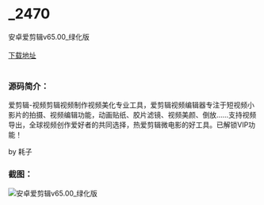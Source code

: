 # _2470
安卓爱剪辑v65.00_绿化版
<br/></br>
[下载地址](https://www.uuid2.com/2470.html "下载地址")
<br/></br>
<h3>源码简介：</h3>
<p>爱剪辑-视频剪辑视频制作视频美化专业工具，爱剪辑视频编辑器专注于短视频小影片的拍摄、视频编辑功能，动画贴纸、胶片滤镜、视频美颜、倒放……支持视频导出，全球视频创作爱好者的共同选择，热爱剪辑微电影的好工具。已解锁VIP功能！<p>
<p>by 耗子<p>
<h3>截图：</h3>
<img src="https://www.uuid2.com/wp-content/uploads/img/202109/f087bdf649.jpg" alt="安卓爱剪辑v65.00_绿化版">
